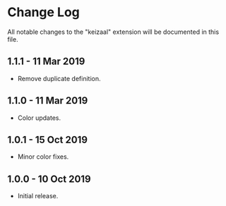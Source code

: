 # Change Log

All notable changes to the "keizaal" extension will be documented in this file.

## 1.1.1 - 11 Mar 2019

- Remove duplicate definition.

## 1.1.0 - 11 Mar 2019

- Color updates.

## 1.0.1 - 15 Oct 2019

- Minor color fixes.

## 1.0.0 - 10 Oct 2019

- Initial release.

